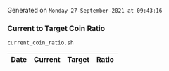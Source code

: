 Generated on `Monday 27-September-2021 at 09:43:16`

### Current to Target Coin Ratio
`current_coin_ratio.sh`

Date|Current|Target|Ratio
---|---|---|---
